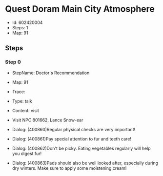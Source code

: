 # Quest Doram Main City Atmosphere

- Id: 602420004
- Steps: 1
- Map: 91

## Steps

### Step 0
- StepName:  Doctor's Recommendation
- Map:  91
- Trace:  
- Type:  talk
- Content:  visit
- Visit NPC 801662, Lance Snow-ear

- Dialog: (400860)Regular physical checks are very important!
- Dialog: (400861)Pay special attention to fur and teeth care!
- Dialog: (400862)Don't be picky. Eating vegetables regularly will help you digest fur!
- Dialog: (400863)Pads should also be well looked after, especially during dry winters. Make sure to apply some moistening cream!


